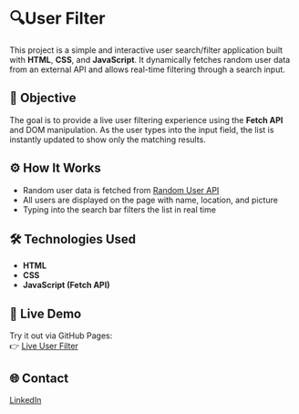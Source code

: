 # 🔍User Filter

This project is a simple and interactive user search/filter application built with **HTML**, **CSS**, and **JavaScript**. It dynamically fetches random user data from an external API and allows real-time filtering through a search input.

## 🎯 Objective

The goal is to provide a live user filtering experience using the **Fetch API** and DOM manipulation. As the user types into the input field, the list is instantly updated to show only the matching results.

## ⚙️ How It Works

- Random user data is fetched from [Random User API](https://randomuser.me/)
- All users are displayed on the page with name, location, and picture
- Typing into the search bar filters the list in real time

## 🛠️ Technologies Used

- **HTML**
- **CSS**
- **JavaScript (Fetch API)**

## 🔗 Live Demo

Try it out via GitHub Pages:  
👉 [Live User Filter](https://cnrhakan.github.io/user-filter/)

## 🌐 Contact  
[LinkedIn](https://www.linkedin.com/in/hakan-cinar/) 
